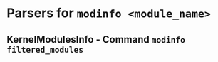 Parsers for ``modinfo <module_name>``
=====================================

KernelModulesInfo - Command ``modinfo filtered_modules``
--------------------------------------------------------